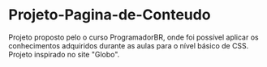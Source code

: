 # Projeto-Pagina-de-Conteudo
 Projeto proposto pelo o curso ProgramadorBR, onde foi possível aplicar os conhecimentos adquiridos durante as aulas para o nível básico de CSS. Projeto inspirado no site "Globo".
